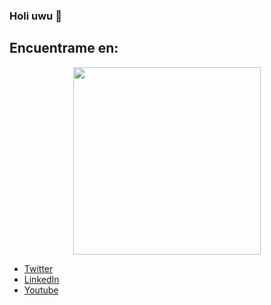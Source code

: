 ### Holi uwu 👋

## Encuentrame en: 

<div align="center">
    <img src="https://media1.tenor.com/images/d6a87bc63b7c4e449d8b3836f4aea8b4/tenor.gif?itemid=10889198" width="300" height="300" >
</div>

- <a href="https://twitter.com/AbdielGuerrer20">Twitter </a> 
- <a href="https://www.linkedin.com/in/abdiel-guerrero-360a39195/">LinkedIn</a> 
- <a href="https://www.youtube.com/channel/UCYSA2z4L5S7LOo1QId3-l6Q?view_as=subscriber">Youtube</a> 
